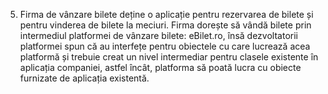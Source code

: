 5. Firma de vânzare bilete deține o aplicație pentru rezervarea de bilete și pentru vinderea de bilete
   la meciuri. Firma dorește să vândă bilete prin intermediul platformei de vânzare bilete: eBilet.ro,
   însă dezvoltatorii platformei spun că au interfețe pentru obiectele cu care lucrează acea platformă
   și trebuie creat un nivel intermediar pentru clasele existente în aplicația companiei, astfel încât,
   platforma să poată lucra cu obiecte furnizate de aplicația existentă.